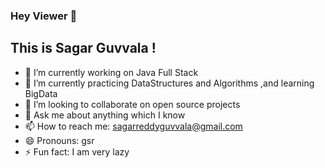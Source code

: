 ### Hey Viewer 👋

## This is Sagar Guvvala !

- 🔭 I’m currently working on Java Full Stack
- 🌱 I’m currently practicing DataStructures and Algorithms ,and learning BigData
- 👯 I’m looking to collaborate on open source projects
- 💬 Ask me about anything which I know
- 📫 How to reach me: sagarreddyguvvala@gmail.com
- 😄 Pronouns: gsr
- ⚡ Fun fact: I am very lazy

<!--
**gsrsagar/gsrsagar** is a ✨ _special_ ✨ repository because its `README.md` (this file) appears on your GitHub profile.

Here are some ideas to get you started:

- 🔭 I’m currently working on Java Full Stack
- 🌱 I’m currently learning DataStructures and Algorithms , BigDaga
- 👯 I’m looking to collaborate on open source projects
- 🤔 I’m looking for help with DataStructures and Algorithms
- 💬 Ask me about anything which I know
- 📫 How to reach me: sagarreddyguvvala@gmail.com
- 😄 Pronouns: gsr
- ⚡ Fun fact: I am very lazy
-->
